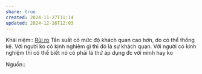```yaml
---
share: true
created: 2024-11-27T11:14
updated: 2024-12-16T12:03
---
```

Khái niệm:: [Rủi ro](../../../%CE%9E%20Kh%C3%A1i%20ni%E1%BB%87m/R%E1%BB%A7i%20ro.md)
Tần suất có mức độ khách quan cao hơn, do có thể thống kê. Với người ko có kinh nghiệm gì thì đó là sự khách quan. Với người có kinh nghiệm thì có thể biết nó có phải là thứ áp dụng đc với mình hay ko

Nguồn:: 
